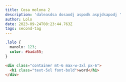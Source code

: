 ```yaml
---
title: Cosa molona 2
description: 'daleasdsa dosaodj aspodk aspjdsapodj '
author: Lolo
date: 2023-09-24T08:23:44.763Z
tags: second-tag
---
```


```css
.lolo {
  manolo: 123;
  color: #bada55;
}
```

```html
<div class="container mt-6 max-w-3xl px-6">
  <h1 class="text-5xl font-bold">word</h1>
</div>
```
